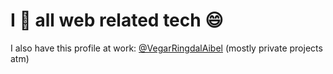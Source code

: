 # I 💖 all web related tech 😄

I also have this profile at work: [@VegarRingdalAibel](https://github.com/VegarRingdalAibel) (mostly private projects atm)

<!--
**vegarringdal/vegarringdal** is a ✨ _special_ ✨ repository because its `README.md` (this file) appears on your GitHub profile.

Here are some ideas to get you started:

- 🔭 I’m currently working on ...
- 🌱 I’m currently learning ...
- 👯 I’m looking to collaborate on ...
- 🤔 I’m looking for help with ...
- 💬 Ask me about ...
- 📫 How to reach me: ...
- 😄 Pronouns: ...
- ⚡ Fun fact: ...
-->
